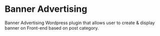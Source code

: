 # Banner Advertising
 Banner Advertising Wordpress plugin that allows user to create & display banner on Front-end based on post category.
